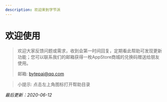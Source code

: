 ```yaml
---
description: 欢迎来到字节派
---
```


# 欢迎使用

> 欢迎大家反馈问题或需求，收到会第一时间回复，定期看此帮助可发现更新功能；您可以联系我们的邮箱获得一枚AppStore商城的兑换码赠送给朋友使用。
>
> 邮箱:   bytepai@qq.com

> 小提示: 点击左上角图标打开帮助目录

_最后更新：2020-06-12_

